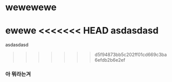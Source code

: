 # wewewewe
 ewewe
<<<<<<< HEAD
asdasdasd
=======
asdasdasd
>>>>>>> d5f94873bb5c202ff01cd669c3ba6efdb2b6e2ef

### 아 뭐라는겨 
